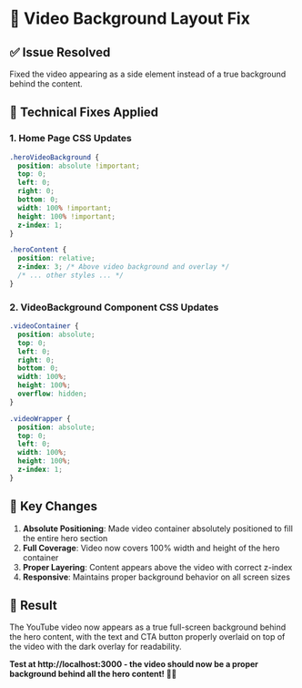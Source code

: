 # 🎥 Video Background Layout Fix

## ✅ **Issue Resolved**

Fixed the video appearing as a side element instead of a true background behind the content.

## 🔧 **Technical Fixes Applied**

### **1. Home Page CSS Updates**
```css
.heroVideoBackground {
  position: absolute !important;
  top: 0;
  left: 0;
  right: 0;
  bottom: 0;
  width: 100% !important;
  height: 100% !important;
  z-index: 1;
}

.heroContent {
  position: relative;
  z-index: 3; /* Above video background and overlay */
  /* ... other styles ... */
}
```

### **2. VideoBackground Component CSS Updates**
```css
.videoContainer {
  position: absolute;
  top: 0;
  left: 0;
  right: 0;
  bottom: 0;
  width: 100%;
  height: 100%;
  overflow: hidden;
}

.videoWrapper {
  position: absolute;
  top: 0;
  left: 0;
  width: 100%;
  height: 100%;
  z-index: 1;
}
```

## 🎯 **Key Changes**

1. **Absolute Positioning**: Made video container absolutely positioned to fill the entire hero section
2. **Full Coverage**: Video now covers 100% width and height of the hero container
3. **Proper Layering**: Content appears above the video with correct z-index
4. **Responsive**: Maintains proper background behavior on all screen sizes

## 🚀 **Result**

The YouTube video now appears as a true full-screen background behind the hero content, with the text and CTA button properly overlaid on top of the video with the dark overlay for readability.

**Test at http://localhost:3000 - the video should now be a proper background behind all the hero content! 🎥✨**

